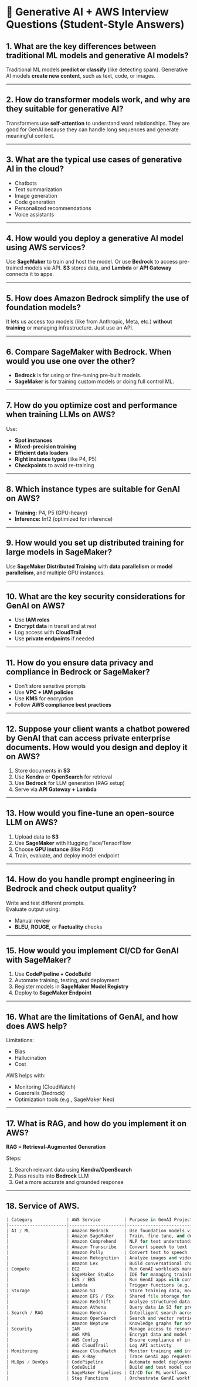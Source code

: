 # 🧠 Generative AI + AWS Interview Questions (Student-Style Answers)

## 1. What are the key differences between traditional ML models and generative AI models?
Traditional ML models **predict or classify** (like detecting spam). Generative AI models **create new content**, such as text, code, or images.

---

## 2. How do transformer models work, and why are they suitable for generative AI?
Transformers use **self-attention** to understand word relationships. They are good for GenAI because they can handle long sequences and generate meaningful content.

---

## 3. What are the typical use cases of generative AI in the cloud?
- Chatbots  
- Text summarization  
- Image generation  
- Code generation  
- Personalized recommendations  
- Voice assistants

---

## 4. How would you deploy a generative AI model using AWS services?
Use **SageMaker** to train and host the model. Or use **Bedrock** to access pre-trained models via API. **S3** stores data, and **Lambda** or **API Gateway** connects it to apps.

---

## 5. How does Amazon Bedrock simplify the use of foundation models?
It lets us access top models (like from Anthropic, Meta, etc.) **without training** or managing infrastructure. Just use an API.

---

## 6. Compare SageMaker with Bedrock. When would you use one over the other?
- **Bedrock** is for using or fine-tuning pre-built models.  
- **SageMaker** is for training custom models or doing full control ML.

---

## 7. How do you optimize cost and performance when training LLMs on AWS?
Use:
- **Spot instances**  
- **Mixed-precision training**  
- **Efficient data loaders**  
- **Right instance types** (like P4, P5)  
- **Checkpoints** to avoid re-training

---

## 8. Which instance types are suitable for GenAI on AWS?
- **Training:** P4, P5 (GPU-heavy)  
- **Inference:** Inf2 (optimized for inference)

---

## 9. How would you set up distributed training for large models in SageMaker?
Use **SageMaker Distributed Training** with **data parallelism** or **model parallelism**, and multiple GPU instances.

---

## 10. What are the key security considerations for GenAI on AWS?
- Use **IAM roles**  
- **Encrypt data** in transit and at rest  
- Log access with **CloudTrail**  
- Use **private endpoints** if needed

---

## 11. How do you ensure data privacy and compliance in Bedrock or SageMaker?
- Don’t store sensitive prompts  
- Use **VPC + IAM policies**  
- Use **KMS** for encryption  
- Follow **AWS compliance best practices**

---

## 12. Suppose your client wants a chatbot powered by GenAI that can access private enterprise documents. How would you design and deploy it on AWS?
1. Store documents in **S3**  
2. Use **Kendra** or **OpenSearch** for retrieval  
3. Use **Bedrock** for LLM generation (RAG setup)  
4. Serve via **API Gateway + Lambda**

---

## 13. How would you fine-tune an open-source LLM on AWS?
1. Upload data to **S3**  
2. Use **SageMaker** with Hugging Face/TensorFlow  
3. Choose **GPU instance** (like P4d)  
4. Train, evaluate, and deploy model endpoint

---

## 14. How do you handle prompt engineering in Bedrock and check output quality?
Write and test different prompts.  
Evaluate output using:
- Manual review  
- **BLEU**, **ROUGE**, or **Factuality** checks

---

## 15. How would you implement CI/CD for GenAI with SageMaker?
1. Use **CodePipeline + CodeBuild**  
2. Automate training, testing, and deployment  
3. Register models in **SageMaker Model Registry**  
4. Deploy to **SageMaker Endpoint**

---

## 16. What are the limitations of GenAI, and how does AWS help?
Limitations:
- Bias
- Hallucination
- Cost

AWS helps with:
- Monitoring (CloudWatch)
- Guardrails (Bedrock)
- Optimization tools (e.g., SageMaker Neo)

---

## 17. What is RAG, and how do you implement it on AWS?
**RAG = Retrieval-Augmented Generation**

Steps:
1. Search relevant data using **Kendra/OpenSearch**  
2. Pass results into **Bedrock** LLM  
3. Get a more accurate and grounded response

---
## 18. Service of AWS.

```python
| Category             | AWS Service         | Purpose in GenAI Projects                                      |
|----------------------|---------------------|----------------------------------------------------------------|
| AI / ML              | Amazon Bedrock      | Use foundation models via API                                  |
|                      | Amazon SageMaker    | Train, fine-tune, and deploy custom models                     |
|                      | Amazon Comprehend   | NLP for text understanding                                     |
|                      | Amazon Transcribe   | Convert speech to text                                         |
|                      | Amazon Polly        | Convert text to speech                                         |
|                      | Amazon Rekognition  | Analyze images and videos                                      |
|                      | Amazon Lex          | Build conversational chatbots                                  |
| Compute              | EC2                 | Run GenAI workloads manually                                   |
|                      | SageMaker Studio    | IDE for managing training and pipelines                        |
|                      | ECS / EKS           | Run GenAI apps with containers / Kubernetes                    |
|                      | Lambda              | Trigger functions (e.g., prompt processing)                    |
| Storage              | Amazon S3           | Store training data, models, and outputs                       |
|                      | Amazon EFS / FSx    | Shared file storage for model training                         |
|                      | Amazon Redshift     | Analyze structured data for training                           |
|                      | Amazon Athena       | Query data in S3 for preprocessing                             |
| Search / RAG         | Amazon Kendra       | Intelligent search across documents                            |
|                      | Amazon OpenSearch   | Search and vector retrieval for RAG                            |
|                      | Amazon Neptune      | Knowledge graphs for advanced GenAI                            |
| Security             | IAM                 | Manage access to resources                                     |
|                      | AWS KMS             | Encrypt data and model files                                   |
|                      | AWS Config          | Ensure compliance of infrastructure                            |
|                      | AWS CloudTrail      | Log API activity                                               |
| Monitoring           | Amazon CloudWatch   | Monitor training and inference metrics                         |
|                      | AWS X-Ray           | Trace GenAI app requests                                       |
| MLOps / DevOps       | CodePipeline        | Automate model deployment                                      |
|                      | CodeBuild           | Build and test model components                                |
|                      | SageMaker Pipelines | CI/CD for ML workflows                                         |
|                      | Step Functions      | Orchestrate GenAI workflows                                    |
```
